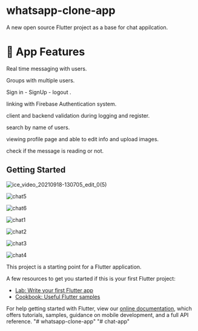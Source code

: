 # whatsapp-clone-app

A new open source Flutter project as a base for chat appilcation.

# 📱 App Features

Real time messaging with users.

Groups with multiple users.

Sign in - SignUp - logout .

linking with Firebase Authentication system.

client and backend validation during logging and register.

search by name of users.

viewing profile page and able to edit info and upload images.

check if the message is reading or not.





## Getting Started

![ice_video_20210918-130705_edit_0(5)](https://user-images.githubusercontent.com/42090580/133889966-612f9426-9356-4613-ba03-d55f39a9e737.gif)

![chat5](https://user-images.githubusercontent.com/42090580/133892484-38417364-c460-4a6d-9a42-f5722d1920db.png)

![chat6](https://user-images.githubusercontent.com/42090580/133892490-fe61169a-0cec-4849-a7b0-7f1abd8877ab.png)

![chat1](https://user-images.githubusercontent.com/42090580/133892497-01d70521-e9c3-40ef-845e-eff3383594bb.png)

![chat2](https://user-images.githubusercontent.com/42090580/133892498-df80219b-9a3d-4a84-bf0a-528207351317.png)

![chat3](https://user-images.githubusercontent.com/42090580/133892504-4ba4c3ca-b739-4a73-8eff-99a07c0dc5ef.png)

![chat4](https://user-images.githubusercontent.com/42090580/133892506-035fc631-cc11-4df2-ac0f-61497bfdbc23.png)

This project is a starting point for a Flutter application.

A few resources to get you started if this is your first Flutter project:

- [Lab: Write your first Flutter app](https://flutter.dev/docs/get-started/codelab)
- [Cookbook: Useful Flutter samples](https://flutter.dev/docs/cookbook)

For help getting started with Flutter, view our
[online documentation](https://flutter.dev/docs), which offers tutorials,
samples, guidance on mobile development, and a full API reference.
"# whatsapp-clone-app" 
"# chat-app" 
